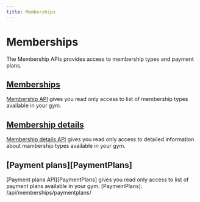 ```yaml
---
title: Memberships
---
```


# Memberships

The Membership APIs provides access to membership types and payment plans.


## [Memberships][Memberships]

[Membership API][Memberships] gives you read only access to list of membership types 
available in your gym.


## [Membership details][MembershipDetails]

[Membership details API][MembershipDetails] gives you read only access to detailed information about mambership types
available in your gym.


## [Payment plans][PaymentPlans]

[Payment plans API][PaymentPlans] gives you read only access to list of payment plans available in your gym.
[PaymentPlans]: /api/memberships/paymentplans/



[Memberships]: /api/memberships/memberships/
[MembershipDetails]: /api/memberships/membershipdetails/

